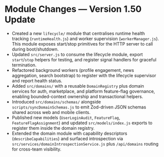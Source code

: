 # Module Changes — Version 1.50 Update

- Created a new `lifecycle/` module that centralises runtime health tracking (`runtimeHealth.js`) and worker supervision (`workerManager.js`). This module exposes start/stop primitives for the HTTP server to call during boot/shutdown.
- Updated `src/server.js` to consume the lifecycle module, export `start`/`stop` helpers for testing, and register signal handlers for graceful termination.
- Refactored background workers (profile engagement, news aggregation, search bootstrap) to register with the lifecycle supervisor and report health status.
- Added `src/domains/` with a reusable `DomainRegistry` plus domain services for auth, marketplace, and platform feature-flag governance, enabling bounded-context ownership and transactional helpers.
- Introduced `src/domains/schemas/` alongside `scripts/syncDomainSchemas.js` to emit Zod-driven JSON schemas shared across web and mobile clients.
- Published new models (`UserLoginAudit`, `FeatureFlag`, `FeatureFlagAssignment`) and updated `src/models/index.js` exports to register them inside the domain registry.
- Extended the domain module with capability descriptors (`describeCapabilities`) and surfaced introspection via `src/services/domainIntrospectionService.js` plus `/api/domains` routing for cross-team visibility.
